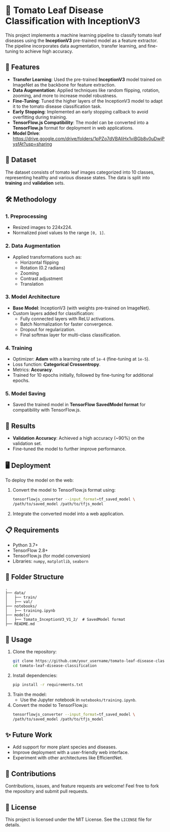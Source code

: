# 🍅 Tomato Leaf Disease Classification with InceptionV3

This project implements a machine learning pipeline to classify tomato leaf diseases using the **InceptionV3** pre-trained model as a feature extractor. The pipeline incorporates data augmentation, transfer learning, and fine-tuning to achieve high accuracy.

## 🚀 Features
- **Transfer Learning**: Used the pre-trained **InceptionV3** model trained on ImageNet as the backbone for feature extraction.
- **Data Augmentation**: Applied techniques like random flipping, rotation, zooming, and more to increase model robustness.
- **Fine-Tuning**: Tuned the higher layers of the InceptionV3 model to adapt it to the tomato disease classification task.
- **Early Stopping**: Implemented an early stopping callback to avoid overfitting during training.
- **TensorFlow.js Compatibility**: The model can be converted into a **TensorFlow.js** format for deployment in web applications.
- **Model Drive**: https://drive.google.com/drive/folders/1pPZo7dVBAIiHx1viBGb8v0uDwjPysfAt?usp=sharing

## 📂 Dataset
The dataset consists of tomato leaf images categorized into 10 classes, representing healthy and various disease states. The data is split into **training** and **validation** sets.

## 🛠️ Methodology
### 1. **Preprocessing**
- Resized images to 224x224.
- Normalized pixel values to the range `[0, 1]`.

### 2. **Data Augmentation**
- Applied transformations such as:
  - Horizontal flipping
  - Rotation (0.2 radians)
  - Zooming
  - Contrast adjustment
  - Translation

### 3. **Model Architecture**
- **Base Model**: InceptionV3 (with weights pre-trained on ImageNet).
- Custom layers added for classification:
  - Fully connected layers with ReLU activations.
  - Batch Normalization for faster convergence.
  - Dropout for regularization.
  - Final softmax layer for multi-class classification.

### 4. **Training**
- Optimizer: **Adam** with a learning rate of `1e-4` (fine-tuning at `1e-5`).
- Loss function: **Categorical Crossentropy**.
- Metrics: **Accuracy**.
- Trained for 10 epochs initially, followed by fine-tuning for additional epochs.

### 5. **Model Saving**
- Saved the trained model in **TensorFlow SavedModel format** for compatibility with TensorFlow.js.

## 🧪 Results
- **Validation Accuracy**: Achieved a high accuracy (~90%) on the validation set.
- Fine-tuned the model to further improve performance.

## 🖥️ Deployment
To deploy the model on the web:
1. Convert the model to TensorFlow.js format using:
   ```bash
   tensorflowjs_converter --input_format=tf_saved_model \
   /path/to/saved_model /path/to/tfjs_model
   ```
2. Integrate the converted model into a web application.

## 📋 Requirements
- Python 3.7+
- TensorFlow 2.8+
- TensorFlow.js (for model conversion)
- Libraries: `numpy`, `matplotlib`, `seaborn`

## 📁 Folder Structure
```
.
├── data/
│   ├── train/
│   ├── val/
├── notebooks/
│   ├── training.ipynb
├── models/
│   ├── Tomato_InceptionV3_V1_2/  # SavedModel format
├── README.md
```

## 📜 Usage
1. Clone the repository:
   ```bash
   git clone https://github.com/your_username/tomato-leaf-disease-classification.git
   cd tomato-leaf-disease-classification
   ```
2. Install dependencies:
   ```bash
   pip install -r requirements.txt
   ```
3. Train the model:
   - Use the Jupyter notebook in `notebooks/training.ipynb`.
4. Convert the model to TensorFlow.js:
   ```bash
   tensorflowjs_converter --input_format=tf_saved_model \
   /path/to/saved_model /path/to/tfjs_model
   ```

## ✨ Future Work
- Add support for more plant species and diseases.
- Improve deployment with a user-friendly web interface.
- Experiment with other architectures like EfficientNet.

## 🤝 Contributions
Contributions, issues, and feature requests are welcome! Feel free to fork the repository and submit pull requests.

## 📄 License
This project is licensed under the MIT License. See the `LICENSE` file for details.

